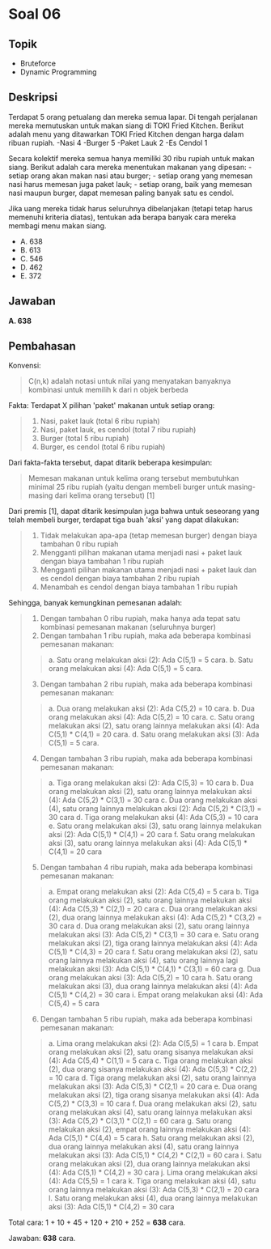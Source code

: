 # Soal 06

## Topik

* Bruteforce
* Dynamic Programming

## Deskripsi

Terdapat 5 orang petualang dan mereka semua lapar. Di tengah perjalanan mereka memutuskan untuk makan siang di TOKI Fried Kitchen. Berikut adalah menu yang ditawarkan TOKI Fried Kitchen dengan harga dalam ribuan rupiah.
	-Nasi 				4
	-Burger 			5
	-Paket Lauk 		2
	-Es Cendol 			1

Secara kolektif mereka semua hanya memiliki 30 ribu rupiah untuk makan siang. Berikut adalah cara mereka menentukan makanan yang dipesan:
	- setiap orang akan makan nasi atau burger;
	- setiap orang yang memesan nasi harus memesan juga paket lauk;
	- setiap orang, baik yang memesan nasi maupun burger, dapat memesan paling banyak satu es cendol.

Jika uang mereka tidak harus seluruhnya dibelanjakan (tetapi tetap harus memenuhi kriteria diatas), tentukan ada berapa banyak cara mereka membagi menu makan siang.

* A. 638
* B. 613
* C. 546
* D. 462
* E. 372

## Jawaban
**A. 638**

## Pembahasan

Konvensi:
>C(n,k) adalah notasi untuk nilai yang menyatakan banyaknya kombinasi untuk memilih k dari n objek berbeda

Fakta:
Terdapat X pilihan 'paket' makanan untuk setiap orang:
>1. Nasi, paket lauk (total 6 ribu rupiah)
>2. Nasi, paket lauk, es cendol (total 7 ribu rupiah)
>3. Burger (total 5 ribu rupiah)
>4. Burger, es cendol (total 6 ribu rupiah)

Dari fakta-fakta tersebut, dapat ditarik beberapa kesimpulan:
>Memesan makanan untuk kelima orang tersebut membutuhkan minimal 25 ribu rupiah (yaitu dengan membeli burger untuk masing-masing dari kelima orang tersebut) [1]

Dari premis [1], dapat ditarik kesimpulan juga bahwa untuk seseorang yang telah membeli burger, terdapat tiga buah 'aksi' yang dapat dilakukan:
>1) Tidak melakukan apa-apa (tetap memesan burger) dengan biaya tambahan 0 ribu rupiah
>2) Mengganti pilihan makanan utama menjadi nasi + paket lauk dengan biaya tambahan 1 ribu rupiah
>3) Mengganti pilihan makanan utama menjadi nasi + paket lauk dan es cendol dengan biaya tambahan 2 ribu rupiah
>4) Menambah es cendol dengan biaya tambahan 1 ribu rupiah

Sehingga, banyak kemungkinan pemesanan adalah:
>1. Dengan tambahan 0 ribu rupiah, maka hanya ada tepat satu kombinasi pemesanan makanan (seluruhnya burger)
>2. Dengan tambahan 1 ribu rupiah, maka ada beberapa kombinasi pemesanan makanan:
> >a. Satu orang melakukan aksi (2): Ada C(5,1) = 5 cara.
> >b. Satu orang melakukan aksi (4): Ada C(5,1) = 5 cara.
>3. Dengan tambahan 2 ribu rupiah, maka ada beberapa kombinasi pemesanan makanan:
> >a. Dua orang melakukan aksi (2): Ada C(5,2) = 10 cara.
> >b. Dua orang melakukan aksi (4): Ada C(5,2) = 10 cara.
> >c. Satu orang melakukan aksi (2), satu orang lainnya melakukan aksi (4): Ada C(5,1) * C(4,1) = 20 cara.
> >d. Satu orang melakukan aksi (3): Ada C(5,1) = 5 cara.
>4. Dengan tambahan 3 ribu rupiah, maka ada beberapa kombinasi pemesanan makanan:
> >a. Tiga orang melakukan aksi (2): Ada C(5,3) = 10 cara
> >b. Dua orang melakukan aksi (2), satu orang lainnya melakukan aksi (4): Ada C(5,2) * C(3,1) = 30 cara
> >c. Dua orang melakukan aksi (4), satu orang lainnya melakukan aksi (2): Ada C(5,2) * C(3,1) = 30 cara
> >d. Tiga orang melakukan aksi (4): Ada C(5,3) = 10 cara
> >e. Satu orang melakukan aksi (3), satu orang lainnya melakukan aksi (2): Ada C(5,1) * C(4,1) = 20 cara
> >f. Satu orang melakukan aksi (3), satu orang lainnya melakukan aksi (4): Ada C(5,1) * C(4,1) = 20 cara
>5) Dengan tambahan 4 ribu rupiah, maka ada beberapa kombinasi pemesanan makanan:
> >a. Empat orang melakukan aksi (2): Ada C(5,4) = 5 cara
> >b. Tiga orang melakukan aksi (2), satu orang lainnya melakukan aksi (4): Ada C(5,3) * C(2,1) = 20 cara
> >c. Dua orang melakukan aksi (2), dua orang lainnya melakukan aksi (4): Ada C(5,2) * C(3,2) = 30 cara
> >d. Dua orang melakukan aksi (2), satu orang lainnya melakukan aksi (3): Ada C(5,2) * C(3,1) = 30 cara
> >e. Satu orang melakukan aksi (2), tiga orang lainnya melakukan aksi (4): Ada C(5,1) * C(4,3) = 20 cara
> >f. Satu orang melakukan aksi (2), satu orang lainnya melakukan aksi (4), satu orang lainnya lagi melakukan aksi (3): Ada C(5,1) * C(4,1) * C(3,1) = 60 cara
> >g. Dua orang melakukan aksi (3): Ada C(5,2) = 10 cara
> >h. Satu orang melakukan aksi (3), dua orang lainnya melakukan aksi (4): Ada C(5,1) * C(4,2) = 30 cara
> >i. Empat orang melakukan aksi (4): Ada C(5,4) = 5 cara
>6. Dengan tambahan 5 ribu rupiah, maka ada beberapa kombinasi pemesanan makanan:
> >a. Lima orang melakukan aksi (2): Ada C(5,5) = 1 cara
> >b. Empat orang melakukan aksi (2), satu orang sisanya melakukan aksi (4): Ada C(5,4) * C(1,1) = 5 cara
> >c. Tiga orang melakukan aksi (2), dua orang sisanya melakukan aksi (4): Ada C(5,3) * C(2,2) = 10 cara
> >d. Tiga orang melakukan aksi (2), satu orang lainnya melakukan aksi (3): Ada C(5,3) * C(2,1) = 20 cara
> >e. Dua orang melakukan aksi (2), tiga orang sisanya melakukan aksi (4): Ada C(5,2) * C(3,3) = 10 cara
> >f. Dua orang melakukan aksi (2), satu orang melakukan aksi (4), satu orang lainnya melakukan aksi (3): Ada C(5,2) * C(3,1) * C(2,1) = 60 cara
> >g. Satu orang melakukan aksi (2), empat orang lainnya melakukan aksi (4): Ada C(5,1) * C(4,4) = 5 cara
> >h. Satu orang melakukan aksi (2), dua orang lainnya melakukan aksi (4), satu orang lainnya melakukan aksi (3): Ada C(5,1) * C(4,2) * C(2,1) = 60 cara
> >i. Satu orang melakukan aksi (2), dua orang lainnya melakukan aksi (4): Ada C(5,1) * C(4,2) = 30 cara
> >j. Lima orang melakukan aksi (4): Ada C(5,5) = 1 cara
> >k. Tiga orang melakukan aksi (4), satu orang lainnya melakukan aksi (3): Ada C(5,3) * C(2,1) = 20 cara
> >l. Satu orang melakukan aksi (4), dua orang lainnya melakukan aksi (3): Ada C(5,1) * C(4,2) = 30 cara

Total cara: 1 + 10 + 45 + 120 + 210 + 252 = **638** cara.

Jawaban: **638** cara.

